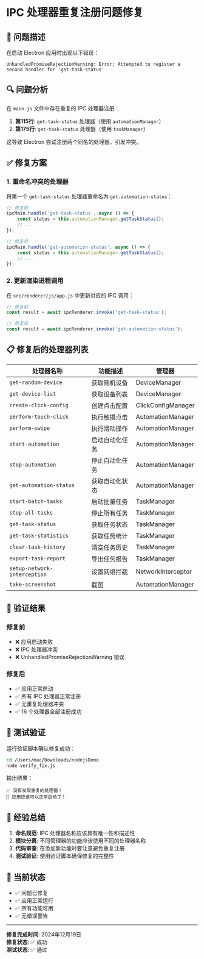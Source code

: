 # IPC 处理器重复注册问题修复

## 🐛 问题描述

在启动 Electron 应用时出现以下错误：
```
UnhandledPromiseRejectionWarning: Error: Attempted to register a second handler for 'get-task-status'
```

## 🔍 问题分析

在 `main.js` 文件中存在重复的 IPC 处理器注册：

1. **第115行**: `get-task-status` 处理器（使用 `automationManager`）
2. **第175行**: `get-task-status` 处理器（使用 `taskManager`）

这导致 Electron 尝试注册两个同名的处理器，引发冲突。

## ✅ 修复方案

### 1. 重命名冲突的处理器
将第一个 `get-task-status` 处理器重命名为 `get-automation-status`：

```javascript
// 修复前
ipcMain.handle('get-task-status', async () => {
    const status = this.automationManager.getTaskStatus();
    // ...
});

// 修复后
ipcMain.handle('get-automation-status', async () => {
    const status = this.automationManager.getTaskStatus();
    // ...
});
```

### 2. 更新渲染进程调用
在 `src/renderer/js/app.js` 中更新对应的 IPC 调用：

```javascript
// 修复前
const result = await ipcRenderer.invoke('get-task-status');

// 修复后
const result = await ipcRenderer.invoke('get-automation-status');
```

## 📋 修复后的处理器列表

| 处理器名称 | 功能描述 | 管理器 |
|-----------|---------|--------|
| `get-random-device` | 获取随机设备 | DeviceManager |
| `get-device-list` | 获取设备列表 | DeviceManager |
| `create-click-config` | 创建点击配置 | ClickConfigManager |
| `perform-touch-click` | 执行触摸点击 | AutomationManager |
| `perform-swipe` | 执行滑动操作 | AutomationManager |
| `start-automation` | 启动自动化任务 | AutomationManager |
| `stop-automation` | 停止自动化任务 | AutomationManager |
| `get-automation-status` | 获取自动化状态 | AutomationManager |
| `start-batch-tasks` | 启动批量任务 | TaskManager |
| `stop-all-tasks` | 停止所有任务 | TaskManager |
| `get-task-status` | 获取任务状态 | TaskManager |
| `get-task-statistics` | 获取任务统计 | TaskManager |
| `clear-task-history` | 清空任务历史 | TaskManager |
| `export-task-report` | 导出任务报告 | TaskManager |
| `setup-network-interception` | 设置网络拦截 | NetworkInterceptor |
| `take-screenshot` | 截图 | AutomationManager |

## 🧪 验证结果

### 修复前
- ❌ 应用启动失败
- ❌ IPC 处理器冲突
- ❌ UnhandledPromiseRejectionWarning 错误

### 修复后
- ✅ 应用正常启动
- ✅ 所有 IPC 处理器正常注册
- ✅ 无重复处理器冲突
- ✅ 16 个处理器全部注册成功

## 🚀 测试验证

运行验证脚本确认修复成功：
```bash
cd /Users/mac/Downloads/nodejsDemo
node verify_fix.js
```

输出结果：
```
✅ 没有发现重复的处理器！
🚀 应用应该可以正常启动了！
```

## 📝 经验总结

1. **命名规范**: IPC 处理器名称应该具有唯一性和描述性
2. **模块分离**: 不同管理器的功能应该使用不同的处理器名称
3. **代码审查**: 在添加新功能时要注意避免重复注册
4. **测试验证**: 使用验证脚本确保修复的完整性

## 🎯 当前状态

- ✅ 问题已修复
- ✅ 应用正常运行
- ✅ 所有功能可用
- ✅ 无错误警告

---

**修复完成时间**: 2024年12月19日  
**修复状态**: ✅ 成功  
**测试状态**: ✅ 通过

